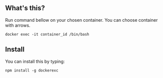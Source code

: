 ## What's this?

Run command bellow on your chosen container. You can choose container with arrows.

```
docker exec -it container_id /bin/bash
```

## Install

You can install this by typing:

```
npm install -g dockerexc
```
